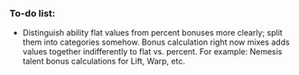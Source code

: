 ### To-do list:
* Distinguish ability flat values from percent bonuses more clearly; split them into categories somehow. Bonus calculation right now mixes adds values together indifferently to flat vs. percent. For example: Nemesis talent bonus calculations for Lift, Warp, etc.
